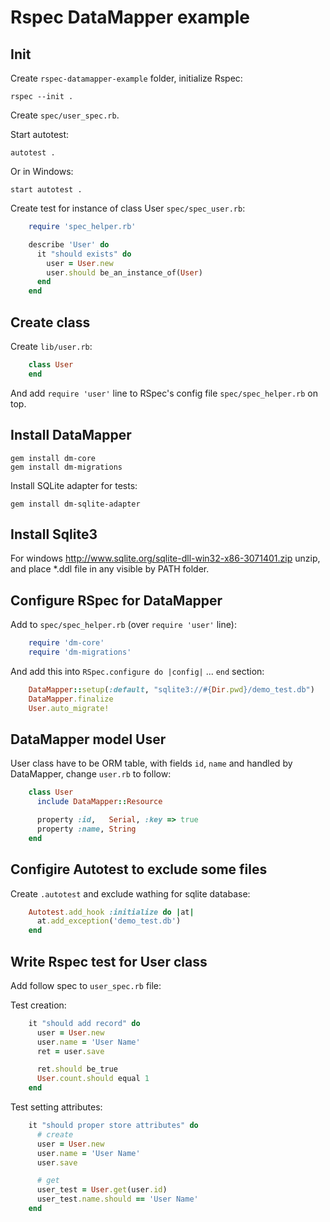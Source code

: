 Rspec DataMapper example
========================


Init
----

Create `rspec-datamapper-example` folder, initialize Rspec:

    rspec --init .

Create `spec/user_spec.rb`.

Start autotest:

    autotest .

Or in Windows:

    start autotest .


Create test for instance of class User `spec/spec_user.rb`:

```ruby
    require 'spec_helper.rb'

    describe 'User' do
      it "should exists" do
        user = User.new
        user.should be_an_instance_of(User)
      end
    end
```

Create class
------------

Create `lib/user.rb`:

```ruby
    class User
    end
```

And add `require 'user'` line to RSpec's config file `spec/spec_helper.rb` on top.


Install DataMapper
------------------

    gem install dm-core
    gem install dm-migrations

Install SQLite adapter for tests:

    gem install dm-sqlite-adapter


Install Sqlite3
---------------

For windows http://www.sqlite.org/sqlite-dll-win32-x86-3071401.zip unzip, 
and place *.ddl file in any visible by PATH folder.



Configure RSpec for DataMapper
------------------------------

Add to `spec/spec_helper.rb` (over `require 'user'` line):

```ruby
    require 'dm-core'
    require 'dm-migrations'
```

And add this into `RSpec.configure do |config|` ... `end` section:


```ruby
    DataMapper::setup(:default, "sqlite3://#{Dir.pwd}/demo_test.db")
    DataMapper.finalize
    User.auto_migrate!
```


DataMapper model User
---------------------

User class have to be ORM table, with fields `id`, `name`  and handled by DataMapper, 
change `user.rb` to follow:

```ruby
    class User
      include DataMapper::Resource

      property :id,   Serial, :key => true
      property :name, String
    end
```

Configire Autotest to exclude some files
----------------------------------------

Create `.autotest` and exclude wathing for sqlite database:

```ruby
    Autotest.add_hook :initialize do |at|
      at.add_exception('demo_test.db')
    end
```

Write Rspec test for User class
-------------------------------

Add follow spec to `user_spec.rb` file:

Test creation:

```ruby
    it "should add record" do
      user = User.new
      user.name = 'User Name'
      ret = user.save

      ret.should be_true
      User.count.should equal 1
    end
```

Test setting attributes:

```ruby
    it "should proper store attributes" do
      # create
      user = User.new
      user.name = 'User Name'
      user.save

      # get
      user_test = User.get(user.id)
      user_test.name.should == 'User Name'
    end
```
